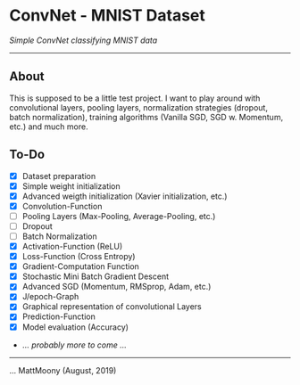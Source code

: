 # ConvNet - MNIST Dataset
_Simple ConvNet classifying MNIST data_

---

## About

This is supposed to be a little test project. I want to play around with convolutional layers, pooling layers, normalization strategies (dropout, batch normalization), training algorithms (Vanilla SGD, SGD w. Momentum, etc.) and much more.

## To-Do

* [x] Dataset preparation
* [x] Simple weight initialization
* [x] Advanced weigth initialization (Xavier initialization, etc.)
* [x] Convolution-Function
* [ ] Pooling Layers (Max-Pooling, Average-Pooling, etc.)
* [ ] Dropout
* [ ] Batch Normalization
* [x] Activation-Function (ReLU)
* [x] Loss-Function (Cross Entropy)
* [x] Gradient-Computation Function
* [x] Stochastic Mini Batch Gradient Descent
* [x] Advanced SGD (Momentum, RMSprop, Adam, etc.)
* [x] J/epoch-Graph
* [x] Graphical representation of convolutional Layers
* [x] Prediction-Function
* [x] Model evaluation (Accuracy)
* _... probably more to come ..._

---

... MattMoony (August, 2019)